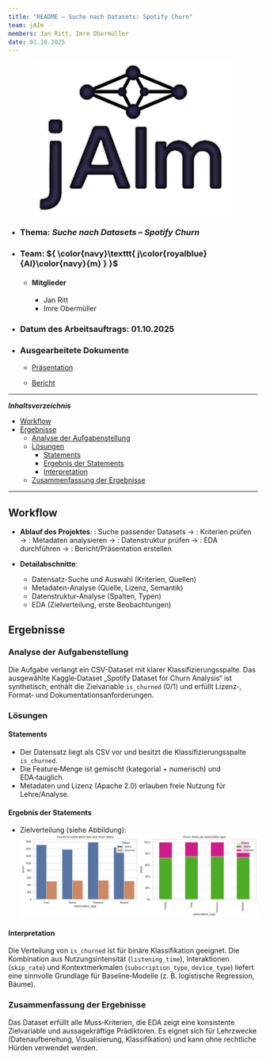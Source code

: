 ```yaml
---
title: "README – Suche nach Datasets: Spotify Churn"
team: jAIm
members: Jan Ritt, Imre Obermüller
date: 01.10.2025
---
```


<div align="center">

  <img src="img/logo_jaim.png" alt="logo" style="display: block; margin: 0 auto; width: 400px; height: auto;" />

</div>

- ### Thema: *Suche nach Datasets – Spotify Churn* <!-- <title:topic> -->

- ### Team: ${ \color{navy}\texttt{ j\color{royalblue}{AI}\color{navy}{m} } }$ <!-- <title:team> -->
  
  - #### **Mitglieder**
  
    - Jan Ritt
    - Imre Obermüller

- ### **Datum des Arbeitsauftrags**: 01.10.2025 <!-- <title:date> -->

- ### **Ausgearbeitete Dokumente**

  - [Präsentation](spotify_presentation.pdf)

  - [Bericht](spotify_report.pdf)

---

***Inhaltsverzeichnis*** <!-- <section:toc> -->

- [Workflow ](#workflow-)
- [Ergebnisse ](#ergebnisse-)
  - [Analyse der Aufgabenstellung ](#analyse-der-aufgabenstellung-)
  - [Lösungen ](#lösungen-)
    - [Statements ](#statements-)
    - [Ergebnis der Statements ](#ergebnis-der-statements-)
    - [Interpretation ](#interpretation-)
  - [Zusammenfassung der Ergebnisse ](#zusammenfassung-der-ergebnisse-)

---

## Workflow <!-- <section:workflow> -->

- **Ablauf des Projektes**: <!-- <workflow:overview> -->
  : Suche passender Datasets →
    : Kriterien prüfen →
      : Metadaten analysieren →
        : Datenstruktur prüfen →
          : EDA durchführen →
            : Bericht/Präsentation erstellen

- **Detailabschnitte**:  

  - Datensatz-Suche und Auswahl (Kriterien, Quellen) <!-- <workflow:search> -->  
  - Metadaten-Analyse (Quelle, Lizenz, Semantik) <!-- <workflow:metadata> -->  
  - Datenstruktur-Analyse (Spalten, Typen) <!-- <workflow:structure> -->  
  - EDA (Zielverteilung, erste Beobachtungen) <!-- <workflow:eda> -->

## Ergebnisse <!-- <section:results> -->

### Analyse der Aufgabenstellung <!-- <results:analysis> -->

Die Aufgabe verlangt ein CSV-Dataset mit klarer Klassifizierungsspalte. Das ausgewählte Kaggle‑Dataset „Spotify Dataset for Churn Analysis“ ist synthetisch, enthält die Zielvariable `is_churned` (0/1) und erfüllt Lizenz‑, Format‑ und Dokumentationsanforderungen. <!-- <results:requirements_match> -->

### Lösungen <!-- <results:solutions> -->

#### Statements <!-- <solutions:statements> -->

- Der Datensatz liegt als CSV vor und besitzt die Klassifizierungsspalte `is_churned`. <!-- <stmt:csv_target> -->
- Die Feature‑Menge ist gemischt (kategorial + numerisch) und EDA‑tauglich. <!-- <stmt:mixed_features> -->
- Metadaten und Lizenz (Apache 2.0) erlauben freie Nutzung für Lehre/Analyse. <!-- <stmt:license> -->

#### Ergebnis der Statements <!-- <solutions:results> -->

- Zielverteilung (siehe Abbildung):  
  ![Zielverteilung is_churned](img/counts_churned.png) <!-- <figure:counts_churned_ref> -->

#### Interpretation <!-- <solutions:interpretation> -->

Die Verteilung von `is_churned` ist für binäre Klassifikation geeignet. Die Kombination aus Nutzungsintensität (`listening_time`), Interaktionen (`skip_rate`) und Kontextmerkmalen (`subscription_type`, `device_type`) liefert eine sinnvolle Grundlage für Baseline‑Modelle (z. B. logistische Regression, Bäume). <!-- <interpretation:readiness> -->

### Zusammenfassung der Ergebnisse <!-- <zusammenfassung-ergebnisse> -->

Das Dataset erfüllt alle Muss‑Kriterien, die EDA zeigt eine konsistente Zielvariable und aussagekräftige Prädiktoren. Es eignet sich für Lehrzwecke (Datenaufbereitung, Visualisierung, Klassifikation) und kann ohne rechtliche Hürden verwendet werden. <!-- <summary:fit> -->
